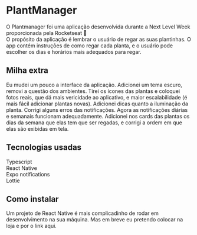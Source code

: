 # PlantManager

O Plantmanager foi uma aplicação desenvolvida durante a Next Level Week proporcionada pela Rocketseat :rocket:
<br/> O propósito da aplicação é lembrar o usuário de regar as suas plantinhas. O app contém instruções de como regar cada planta, e o usuário pode escolher os dias e horários mais adequados para regar.

## Milha extra

Eu mudei um pouco a interface da aplicação. Adicionei um tema escuro, removi a questão dos ambientes. 
Tirei os ícones das plantas e coloquei fotos reais, que dá mais vericidade ao aplicativo, e maior escalabilidade (é mais fácil adicionar plantas novas).
Adicionei dicas quanto a iluminação da planta.
Corrigi alguns erros das notificações. Agora as notificações diárias e semanais funcionam adequadamente. 
Adicionei nos cards das plantas os dias da semana que elas tem que ser regadas, e corrigi a ordem em que elas são exibidas em tela. 

## Tecnologias usadas

Typescript
<br/>React Native
<br/>Expo notifications
<br/>Lottie

## Como instalar 

Um projeto de React Native é mais complicadinho de rodar em desenvolvimento na sua máquina. Mas em breve eu pretendo colocar na loja e por o link aqui.

